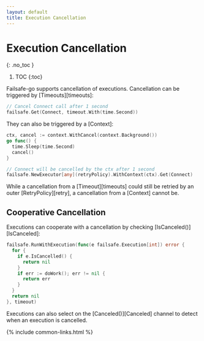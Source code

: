 ```yaml
---
layout: default
title: Execution Cancellation
---
```


# Execution Cancellation
{: .no_toc }

1. TOC
{:toc}

Failsafe-go supports cancellation of executions. Cancellation can be triggered by [Timeouts][timeouts]:

```go
// Cancel Connect call after 1 second
failsafe.Get(Connect, timeout.With(time.Second))
```

They can also be triggered by a [Context]:

```go
ctx, cancel := context.WithCancel(context.Background())
go func() {
  time.Sleep(time.Second)
  cancel()
}

// Connect will be cancelled by the ctx after 1 second
failsafe.NewExecutor[any](retryPolicy).WithContext(ctx).Get(Connect)
```

While a cancellation from a [Timeout][timeouts] could still be retried by an outer [RetryPolicy][retry], a cancellation from a [Context] cannot be.

## Cooperative Cancellation

Executions can cooperate with a cancellation by checking [IsCanceled()][IsCanceled]:

```go
failsafe.RunWithExecution(func(e failsafe.Execution[int]) error {
  for {
    if e.IsCancelled() {
      return nil
    }
    if err := doWork(); err != nil {
      return err
    }
  }
  return nil
}, timeout)
```

Executions can also select on the [Canceled()][Canceled] channel to detect when an execution is cancelled.

{% include common-links.html %}